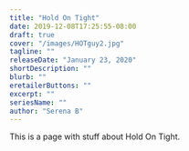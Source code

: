 ```yaml
---
title: "Hold On Tight"
date: 2019-12-08T17:25:55-08:00
draft: true
cover: "/images/HOTguy2.jpg"
tagline: ""
releaseDate: "January 23, 2020"
shortDescription: ""
blurb: ""
eretailerButtons: ""
excerpt: ""
seriesName: ""
author: "Serena B"
---
```


This is a page with stuff about Hold On Tight. 